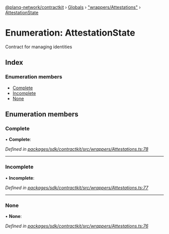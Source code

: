 [@planq-network/contractkit](../README.md) › [Globals](../globals.md) › ["wrappers/Attestations"](../modules/_wrappers_attestations_.md) › [AttestationState](_wrappers_attestations_.attestationstate.md)

# Enumeration: AttestationState

Contract for managing identities

## Index

### Enumeration members

* [Complete](_wrappers_attestations_.attestationstate.md#complete)
* [Incomplete](_wrappers_attestations_.attestationstate.md#incomplete)
* [None](_wrappers_attestations_.attestationstate.md#none)

## Enumeration members

###  Complete

• **Complete**:

*Defined in [packages/sdk/contractkit/src/wrappers/Attestations.ts:78](https://github.com/planq-network/planq-sdk/blob/master/packages/sdk/contractkit/src/wrappers/Attestations.ts#L78)*

___

###  Incomplete

• **Incomplete**:

*Defined in [packages/sdk/contractkit/src/wrappers/Attestations.ts:77](https://github.com/planq-network/planq-sdk/blob/master/packages/sdk/contractkit/src/wrappers/Attestations.ts#L77)*

___

###  None

• **None**:

*Defined in [packages/sdk/contractkit/src/wrappers/Attestations.ts:76](https://github.com/planq-network/planq-sdk/blob/master/packages/sdk/contractkit/src/wrappers/Attestations.ts#L76)*
